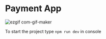 # Payment App

![ezgif com-gif-maker](https://user-images.githubusercontent.com/40738164/175764810-bf7ea71d-0f9f-4b74-aac5-6c0b9784858b.gif)

To start the project type `npm run dev` in console
